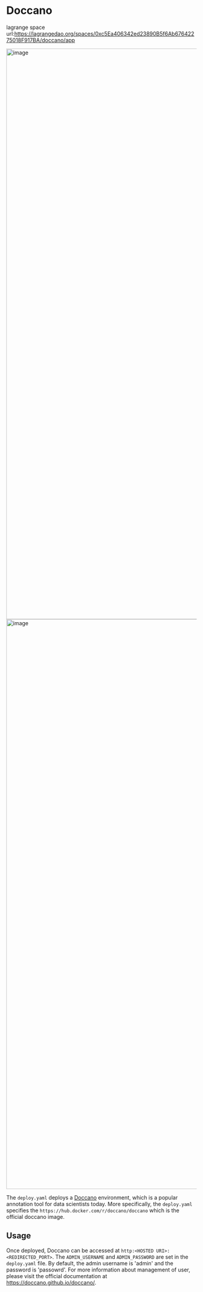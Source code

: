 # Doccano 
lagrange space url:https://lagrangedao.org/spaces/0xc5Ea406342ed23890B5f6Ab67642275018F917BA/doccano/app

<img width="1510" alt="image" src="https://github.com/Mario-y/awesome-swanchain/assets/39185425/78713601-6921-4a35-ae47-c7b9cc560e18">
<img width="1508" alt="image" src="https://github.com/Mario-y/awesome-swanchain/assets/39185425/dbfd91cf-c738-423a-a843-fe983c8e2016">


The `deploy.yaml` deploys a [Doccano](https://github.com/doccano/doccano) environment, which is a popular annotation tool for data scientists today. More specifically, the `deploy.yaml` specifies the `https://hub.docker.com/r/doccano/doccano` which is the official doccano image.

## Usage
Once deployed, Doccano can be accessed at `http:<HOSTED URI>:<REDIRECTED_PORT>`. The `ADMIN_USERNAME` and `ADMIN_PASSWORD` are set in the `deploy.yaml` file. By default, the admin username is 'admin' and the password is 'passowrd'.
For more information about management of user, please visit the official documentation at <https://doccano.github.io/doccano/>.
